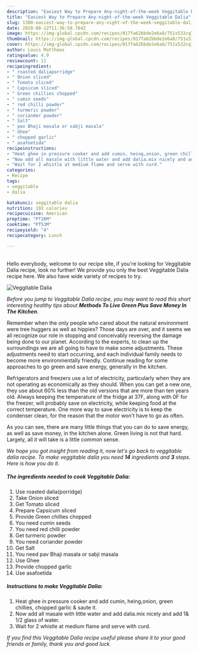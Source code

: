 ```yaml
---
description: "Easiest Way to Prepare Any-night-of-the-week Veggitable Dalia"
title: "Easiest Way to Prepare Any-night-of-the-week Veggitable Dalia"
slug: 1300-easiest-way-to-prepare-any-night-of-the-week-veggitable-dalia
date: 2020-08-12T11:36:58.784Z
image: https://img-global.cpcdn.com/recipes/017fa62bbde2e6a8/751x532cq70/veggitable-dalia-recipe-main-photo.jpg
thumbnail: https://img-global.cpcdn.com/recipes/017fa62bbde2e6a8/751x532cq70/veggitable-dalia-recipe-main-photo.jpg
cover: https://img-global.cpcdn.com/recipes/017fa62bbde2e6a8/751x532cq70/veggitable-dalia-recipe-main-photo.jpg
author: Louis Matthews
ratingvalue: 4.9
reviewcount: 11
recipeingredient:
- " roasted daliaporridge"
- " Onion sliced"
- " Tomato sliced"
- " Capsicum sliced"
- " Green chillies chopped"
- " cumin seeds"
- " red chilli powder"
- " turmeric powder"
- " coriander powder"
- " Salt"
- " pav Bhaji masala or sabji masala"
- " Ghee"
- " chopped garlic"
- " asafoetida"
recipeinstructions:
- "Heat ghee in pressure cooker and add cumin, heing,onion, green chillies, chopped garlic &amp; saute it."
- "Now add all masale with little water and add dalia.mix nicely and add 1&amp; 1/2 glass of water."
- "Wait for 2 whistle at medium flame and serve with curd."
categories:
- Recipe
tags:
- veggitable
- dalia

katakunci: veggitable dalia 
nutrition: 193 calories
recipecuisine: American
preptime: "PT16M"
cooktime: "PT53M"
recipeyield: "4"
recipecategory: Lunch

---
```

<br>
Hello everybody, welcome to our recipe site, if you're looking for Veggitable Dalia recipe, look no further! We provide you only the best Veggitable Dalia recipe here. We also have wide variety of recipes to try.
<br>


![Veggitable Dalia](https://img-global.cpcdn.com/recipes/017fa62bbde2e6a8/751x532cq70/veggitable-dalia-recipe-main-photo.jpg)

<i>Before you jump to Veggitable Dalia recipe, you may want to read this short interesting healthy tips about 
<strong>Methods To Live Green Plus Save Money In The Kitchen</strong>.</i>
</br>

Remember when the only people who cared about the natural environment were tree huggers as well as hippies? Those days are over, and it seems we all recognize our role in stopping and conceivably reversing the damage being done to our planet. According to the experts, to clean up the surroundings we are all going to have to make some adjustments. These adjustments need to start occurring, and each individual family needs to become more environmentally friendly. Continue reading for some approaches to go green and save energy, generally in the kitchen.

Refrigerators and freezers use a lot of electricity, particularly when they are not operating as economically as they should. When you can get a new one, they use about 60% less than the old versions that are more than ten years old. Always keeping the temperature of the fridge at 37F, along with 0F for the freezer, will probably save on electricity, while keeping food at the correct temperature. One more way to save electricity is to keep the condenser clean, for the reason that the motor won't have to go as often.

As you can see, there are many little things that you can do to save energy, as well as save money, in the kitchen alone. Green living is not that hard. Largely, all it will take is a little common sense.


<i>We hope you got insight from reading it, now let's go back to veggitable dalia recipe. To make veggitable dalia you need <strong>14</strong> ingredients and <strong>3</strong> steps. Here is how you do it.
</i>

##### The ingredients needed to cook Veggitable Dalia:

1. Use  roasted dalia(porridge)
1. Take  Onion sliced
1. Get  Tomato sliced
1. Prepare  Capsicum sliced
1. Provide  Green chillies chopped
1. You need  cumin seeds
1. You need  red chilli powder
1. Get  turmeric powder
1. You need  coriander powder
1. Get  Salt
1. You need  pav Bhaji masala or sabji masala
1. Use  Ghee
1. Provide  chopped garlic
1. Use  asafoetida


##### Instructions to make Veggitable Dalia:

1. Heat ghee in pressure cooker and add cumin, heing,onion, green chillies, chopped garlic &amp; saute it.
1. Now add all masale with little water and add dalia.mix nicely and add 1&amp; 1/2 glass of water.
1. Wait for 2 whistle at medium flame and serve with curd.


<i>If you find this Veggitable Dalia recipe useful please share it to your good friends or family, thank you and good luck.</i>
